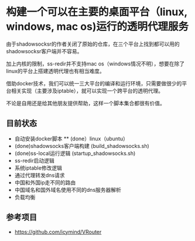 # 构建一个可以在主要的桌面平台（linux, windows, mac os)运行的透明代理服务
由于shadowsocksr的作者关闭了原始的仓库，在三个平台上找到都可以用的shadowsocksr客户端并不容易。

加上内核的限制，ss-redir并不支持mac os（windows情况不明），想要在除了linux的平台上搭建透明代理也有相当难度。

借助docker技术，我们可以统一三大平台的编译和运行环境，只需要做很少的平台相关实现（主要涉及iptable），就可以实现一个跨平台的透明代理。

不论是自用还是给其他朋友提供帮助，这样一个脚本集合都很有价值。

## 目前状态
* 自动安装docker脚本
** (done）linux（ubuntu）
* (done)shadowsocks客户端构建 (build_shadowsocks.sh)
* (done)ss-local运行逻辑 (startup_shadowsocks.sh)
* ss-redir启动逻辑
* 系统iptable修改逻辑
* 通过代理转发dns请求
* 中国和外国ip走不同的路由
* 中国域名和国外域名使用不同的dns服务器解析
* 负载均衡

## 参考项目
* https://github.com/icymind/VRouter
